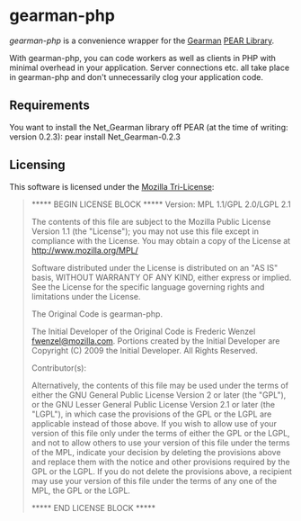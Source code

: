 gearman-php
===========

*gearman-php* is a convenience wrapper for the [Gearman](http://gearman.org) 
[PEAR Library](http://pear.php.net/package/Net_Gearman/).

With gearman-php, you can code workers as well as clients in PHP with minimal
overhead in your application. Server connections etc. all take place in
gearman-php and don't unnecessarily clog your application code.

Requirements
------------
You want to install the Net_Gearman library off PEAR (at the time of writing:
version 0.2.3):
    pear install Net_Gearman-0.2.3

Licensing
---------
This software is licensed under the [Mozilla Tri-License](http://www.mozilla.org/MPL/):

> ***** BEGIN LICENSE BLOCK *****
> Version: MPL 1.1/GPL 2.0/LGPL 2.1
> 
> The contents of this file are subject to the Mozilla Public License Version 
> 1.1 (the "License"); you may not use this file except in compliance with 
> the License. You may obtain a copy of the License at 
> http://www.mozilla.org/MPL/
> 
> Software distributed under the License is distributed on an "AS IS" basis,
> WITHOUT WARRANTY OF ANY KIND, either express or implied. See the License
> for the specific language governing rights and limitations under the
> License.
> 
> The Original Code is gearman-php.
> 
> The Initial Developer of the Original Code is
> Frederic Wenzel <fwenzel@mozilla.com>.
> Portions created by the Initial Developer are Copyright (C) 2009
> the Initial Developer. All Rights Reserved.
> 
> Contributor(s):
> 
> Alternatively, the contents of this file may be used under the terms of
> either the GNU General Public License Version 2 or later (the "GPL"), or
> the GNU Lesser General Public License Version 2.1 or later (the "LGPL"),
> in which case the provisions of the GPL or the LGPL are applicable instead
> of those above. If you wish to allow use of your version of this file only
> under the terms of either the GPL or the LGPL, and not to allow others to
> use your version of this file under the terms of the MPL, indicate your
> decision by deleting the provisions above and replace them with the notice
> and other provisions required by the GPL or the LGPL. If you do not delete
> the provisions above, a recipient may use your version of this file under
> the terms of any one of the MPL, the GPL or the LGPL.
> 
> ***** END LICENSE BLOCK *****

